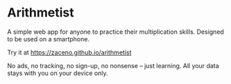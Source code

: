 # Arithmetist

A simple web app for anyone to practice their multiplication skills.
Designed to be used on a smartphone.

Try it at https://zaceno.github.io/arithmetist

No ads, no tracking, no sign-up, no nonsense – just learning.
All your data stays with you on your device only.
